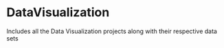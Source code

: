 # DataVisualization
Includes all the Data Visualization projects along with their respective data sets
